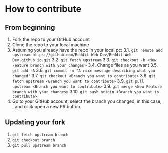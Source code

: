 # How to contribute

## From beginning

  1. Fork the repo to your GitHub account
  2. Clone the repo to your local machine
  3. Assuming you already have the repo in your local pc:
    3.1. `git remote add upstream https://github.com/Reddit-Web-Dev/Reddit-Web-Dev.github.io.git`
    3.2. `git fetch upstream`
    3.3. `git checkout -b <New Feature branch with your changes>`
    3.4. Change files as you want
    3.5. `git add -A`
    3.6. `git commit -m "A nice message describing what you changed"`
    3.7. `git checkout <Branch you want to contribute>`
    3.8. `git fetch upstream <Branch you want to contribute>`
    3.9. `git pull upstream <Branch you want to contribute>`
    3.9. `git merge <New Feature branch with your changes>`
    3.10. `git push origin <Branch you want to contribute>`
  4. Go to your GitHub account, select the branch you changed, in this case,
  <Branch you want to contribute>, and click open a new PR button.

## Updating your fork

  1. `git fetch upstream branch`
  2. `git checkout branch`
  3. `git pull upstream branch`
